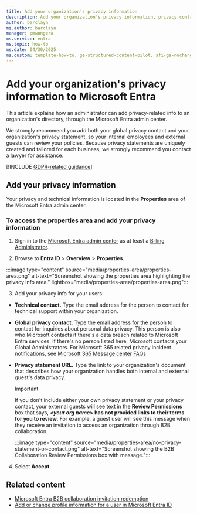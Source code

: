 ```yaml
---
title: Add your organization's privacy information
description: Add your organization's privacy information, privacy contact, and technical contact to your directory.
author: barclayn
ms.author: barclayn
manager: pmwongera
ms.service: entra
ms.topic: how-to
ms.date: 04/30/2025
ms.custom: template-how-to, ge-structured-content-pilot, sfi-ga-nochange
---
```


# Add your organization's privacy information to Microsoft Entra


This article explains how an administrator can add privacy-related info to an organization's directory, through the Microsoft Entra admin center.

We strongly recommend you add both your global privacy contact and your organization's privacy statement, so your internal employees and external guests can review your policies. Because privacy statements are uniquely created and tailored for each business, we strongly recommend you contact a lawyer for assistance.

[!INCLUDE [GDPR-related guidance](~/includes/azure-docs-pr/gdpr-hybrid-note.md)]

## Add your privacy information

Your privacy and technical information is located in the **Properties** area of the Microsoft Entra admin center.

### To access the properties area and add your privacy information

1. Sign in to the [Microsoft Entra admin center](https://entra.microsoft.com) as at least a [Billing Administrator](../identity/role-based-access-control/permissions-reference.md#billing-administrator).

2. Browse to **Entra ID** > **Overview** > **Properties**.

:::image type="content" source="media/properties-area/properties-area.png" alt-text="Screenshot showing the properties area highlighting the privacy info area." lightbox="media/properties-area/properties-area.png":::

3. Add your privacy info for your users:

- **Technical contact.** Type the email address for the person to contact for technical support within your organization.

- **Global privacy contact.** Type the email address for the person to contact for inquiries about personal data privacy. This person is also who Microsoft contacts if there's a data breach related to Microsoft Entra services. If there's no person listed here, Microsoft contacts your Global Administrators. For Microsoft 365 related privacy incident notifications, see [Microsoft 365 Message center FAQs](/microsoft-365/admin/manage/message-center?preserve-view=true&view=o365-worldwide#frequently-asked-questions)

- **Privacy statement URL.** Type the link to your organization's document that describes how your organization handles both internal and external guest's data privacy.

  > [!IMPORTANT]
  > If you don't include either your own privacy statement or your privacy contact, your external guests will see text in the **Review Permissions** box that says, **<_your org name_> has not provided links to their terms for you to review**. For example, a guest user will see this message when they receive an invitation to access an organization through B2B collaboration.

  :::image type="content" source="media/properties-area/no-privacy-statement-or-contact.png" alt-text="Screenshot showing the B2B Collaboration Review Permissions box with message.":::

4. Select **Accept**.

## Related content

- [Microsoft Entra B2B collaboration invitation redemption](~/external-id/redemption-experience.md)
- [Add or change profile information for a user in Microsoft Entra ID](./how-to-manage-user-profile-info.md)
